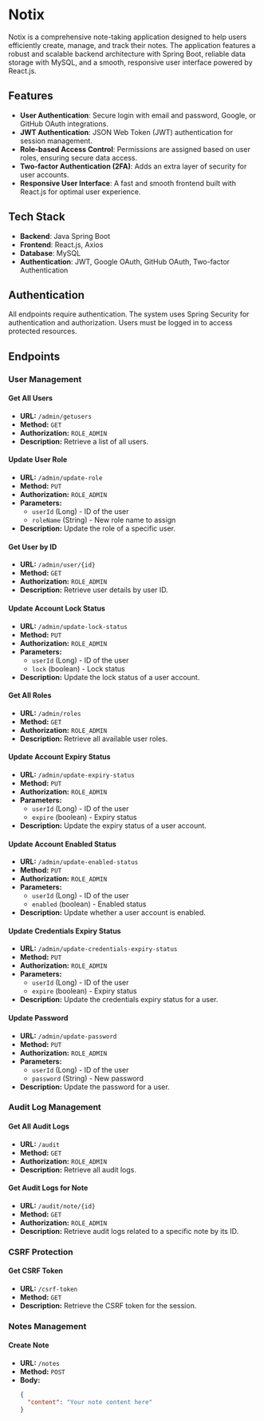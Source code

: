 # Notix

Notix is a comprehensive note-taking application designed to help users efficiently create, manage, and track their notes. The application features a robust and scalable backend architecture with Spring Boot, reliable data storage with MySQL, and a smooth, responsive user interface powered by React.js.

## Features

- **User Authentication**: Secure login with email and password, Google, or GitHub OAuth integrations.
- **JWT Authentication**: JSON Web Token (JWT) authentication for session management.
- **Role-based Access Control**: Permissions are assigned based on user roles, ensuring secure data access.
- **Two-factor Authentication (2FA)**: Adds an extra layer of security for user accounts.
- **Responsive User Interface**: A fast and smooth frontend built with React.js for optimal user experience.

## Tech Stack

- **Backend**: Java Spring Boot
- **Frontend**: React.js, Axios
- **Database**: MySQL
- **Authentication**: JWT, Google OAuth, GitHub OAuth, Two-factor Authentication

## Authentication

All endpoints require authentication. The system uses Spring Security for authentication and authorization. Users must be logged in to access protected resources.

## Endpoints

### User Management

#### Get All Users
- **URL:** `/admin/getusers`
- **Method:** `GET`
- **Authorization:** `ROLE_ADMIN`
- **Description:** Retrieve a list of all users.

#### Update User Role
- **URL:** `/admin/update-role`
- **Method:** `PUT`
- **Authorization:** `ROLE_ADMIN`
- **Parameters:**
  - `userId` (Long) - ID of the user
  - `roleName` (String) - New role name to assign
- **Description:** Update the role of a specific user.

#### Get User by ID
- **URL:** `/admin/user/{id}`
- **Method:** `GET`
- **Authorization:** `ROLE_ADMIN`
- **Description:** Retrieve user details by user ID.

#### Update Account Lock Status
- **URL:** `/admin/update-lock-status`
- **Method:** `PUT`
- **Authorization:** `ROLE_ADMIN`
- **Parameters:**
  - `userId` (Long) - ID of the user
  - `lock` (boolean) - Lock status
- **Description:** Update the lock status of a user account.

#### Get All Roles
- **URL:** `/admin/roles`
- **Method:** `GET`
- **Authorization:** `ROLE_ADMIN`
- **Description:** Retrieve all available user roles.

#### Update Account Expiry Status
- **URL:** `/admin/update-expiry-status`
- **Method:** `PUT`
- **Authorization:** `ROLE_ADMIN`
- **Parameters:**
  - `userId` (Long) - ID of the user
  - `expire` (boolean) - Expiry status
- **Description:** Update the expiry status of a user account.

#### Update Account Enabled Status
- **URL:** `/admin/update-enabled-status`
- **Method:** `PUT`
- **Authorization:** `ROLE_ADMIN`
- **Parameters:**
  - `userId` (Long) - ID of the user
  - `enabled` (boolean) - Enabled status
- **Description:** Update whether a user account is enabled.

#### Update Credentials Expiry Status
- **URL:** `/admin/update-credentials-expiry-status`
- **Method:** `PUT`
- **Authorization:** `ROLE_ADMIN`
- **Parameters:**
  - `userId` (Long) - ID of the user
  - `expire` (boolean) - Expiry status
- **Description:** Update the credentials expiry status for a user.

#### Update Password
- **URL:** `/admin/update-password`
- **Method:** `PUT`
- **Authorization:** `ROLE_ADMIN`
- **Parameters:**
  - `userId` (Long) - ID of the user
  - `password` (String) - New password
- **Description:** Update the password for a user.

### Audit Log Management

#### Get All Audit Logs
- **URL:** `/audit`
- **Method:** `GET`
- **Authorization:** `ROLE_ADMIN`
- **Description:** Retrieve all audit logs.

#### Get Audit Logs for Note
- **URL:** `/audit/note/{id}`
- **Method:** `GET`
- **Authorization:** `ROLE_ADMIN`
- **Description:** Retrieve audit logs related to a specific note by its ID.

### CSRF Protection

#### Get CSRF Token
- **URL:** `/csrf-token`
- **Method:** `GET`
- **Description:** Retrieve the CSRF token for the session.

### Notes Management

#### Create Note
- **URL:** `/notes`
- **Method:** `POST`
- **Body:** 
  ```json
  {
    "content": "Your note content here"
  }
